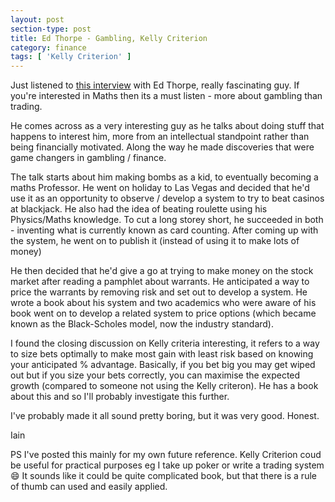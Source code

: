```yaml
---
layout: post
section-type: post
title: Ed Thorpe - Gambling, Kelly Criterion
category: finance
tags: [ 'Kelly Criterion' ]
---
```


Just listened to [this interview](https://chatwithtraders.com/ep-109-edward-thorp/#disqus_thread) with Ed Thorpe, really fascinating guy.  If you're interested in Maths then its a must listen  - more about gambling than trading.  

He comes across as a very interesting guy as he talks about doing stuff that happens to interest him, more from an intellectual standpoint rather than being financially motivated. Along the way he made discoveries that were game changers in gambling / finance.

The talk starts about him making bombs as a kid, to eventually becoming a maths Professor.  He went on holiday to Las Vegas and decided that he'd use it as an opportunity to observe / develop a system to try to beat casinos at blackjack.  He also had the idea of beating roulette using his Physics/Maths knowledge.  To cut a long storey short, he succeeded in both - inventing what is currently known as card counting.  After coming up with the system, he went on to publish it (instead of using it to make lots of money)

He then decided that he'd give a go at trying to make money on the stock market after reading a pamphlet about warrants.  He anticipated a way to price the warrants by removing risk and set out to develop a system.  He wrote a book about his system and two academics who were aware of his book went on to develop a related system to price options (which became known as the Black-Scholes model, now the industry standard).

I found the closing discussion on Kelly criteria interesting, it refers to a way to size bets optimally to make most gain with least risk based on knowing your anticipated % advantage.  Basically, if you bet big you may get wiped out but if you size your bets correctly, you can maximise the expected growth (compared to someone not using the Kelly criteron).  He has a book about this and so I'll probably investigate this further.

I've probably made it all sound pretty boring, but it was very good.  Honest.

Iain

PS I've posted this mainly for my own future reference.  Kelly Criterion coud be useful for practical purposes eg I take up poker or write a trading system :smile:  It sounds like it could be quite complicated book, but that there is a rule of thumb can used and easily applied.






